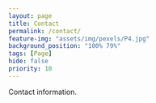 ```yaml
---
layout: page
title: Contact
permalink: /contact/
feature-img: "assets/img/pexels/P4.jpg"
background_position: "100% 79%"
tags: [Page]
hide: false
priority: 10
---
```


Contact information.
